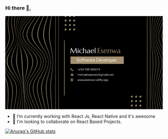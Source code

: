 ### Hi there 👋,

<img 
align="center"
  src="https://github.com/kcmikee/kcmikee/blob/main/Screenshot%202022-09-14%20at%2012.14.24%20PM.png"
  />
- 🔭 I’m currently working with React Js, React Native and it's awesome
- 🤔 I'm looking to collaborate on React Based Projects.
  
 [![Anurag's GitHub stats](https://github-readme-stats.vercel.app/api?username=kcmikee&count_private=true&show_icons=true&theme=great-gatsby)](https://github.com/anuraghazra/github-readme-stats)


<!--
**kcmikee/kcmikee** is a ✨ _special_ ✨ repository because its `README.md` (this file) appears on your GitHub profile.

Here are some ideas to get you started:

- 🔭 I’m currently working on ...
- 🌱 I’m currently learning ...
- 👯 I’m looking to collaborate on ...
- 🤔 I’m looking for help with ...
- 💬 Ask me about ...
- 📫 How to reach me: ...
- 😄 Pronouns: ...
- ⚡ Fun fact: ...
-->

